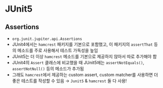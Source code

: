 # JUnit5

## Assertions
- `org.junit.jupiter.api.Assertions`
- JUnit4에서는 `hamcrest` 패키지를 기본으로 포함했고, 이 패키지의 `assertThat` 등의 메소드를 주로 사용해서 테스트 가독성을 높임
- JUnit5는 더 이상 `hamcrest` 메소드를 기본으로 제공하지 않아서 따로 추가해야 함
- JUnit4의 `Assert` 클래스에 비교했을 때 JUnit5에는 `assertNotEquals()`, `assertNotNull()` 등의 메소드가 추가됨
- 그래도 `hamcrest`에서 제공하는 custom assert, custom matcher를 사용하면 더 좋은 테스트를 작성할 수 있음
→ `Junit5` & `hamcrest` 둘 다 사용!
